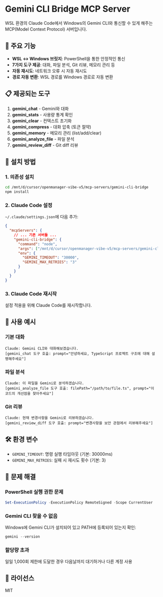 # Gemini CLI Bridge MCP Server

WSL 환경의 Claude Code에서 Windows의 Gemini CLI와 통신할 수 있게 해주는 MCP(Model Context Protocol) 서버입니다.

## 🚀 주요 기능

- **WSL ↔ Windows 브릿지**: PowerShell을 통한 안정적인 통신
- **7가지 도구 제공**: 대화, 파일 분석, Git 리뷰, 메모리 관리 등
- **자동 재시도**: 네트워크 오류 시 자동 재시도
- **경로 자동 변환**: WSL 경로를 Windows 경로로 자동 변환

## 📋 제공되는 도구

1. **gemini_chat** - Gemini와 대화
2. **gemini_stats** - 사용량 통계 확인
3. **gemini_clear** - 컨텍스트 초기화
4. **gemini_compress** - 대화 압축 (토큰 절약)
5. **gemini_memory** - 메모리 관리 (list/add/clear)
6. **gemini_analyze_file** - 파일 분석
7. **gemini_review_diff** - Git diff 리뷰

## 🔧 설치 방법

### 1. 의존성 설치

```bash
cd /mnt/d/cursor/openmanager-vibe-v5/mcp-servers/gemini-cli-bridge
npm install
```

### 2. Claude Code 설정

`~/.claude/settings.json`에 다음 추가:

```json
{
  "mcpServers": {
    // ... 기존 서버들 ...
    "gemini-cli-bridge": {
      "command": "node",
      "args": ["/mnt/d/cursor/openmanager-vibe-v5/mcp-servers/gemini-cli-bridge/src/index.js"],
      "env": {
        "GEMINI_TIMEOUT": "30000",
        "GEMINI_MAX_RETRIES": "3"
      }
    }
  }
}
```

### 3. Claude Code 재시작

설정 적용을 위해 Claude Code를 재시작합니다.

## 💬 사용 예시

### 기본 대화
```
Claude: Gemini CLI와 대화해보겠습니다.
[gemini_chat 도구 호출: prompt="안녕하세요, TypeScript 프로젝트 구조에 대해 설명해주세요"]
```

### 파일 분석
```
Claude: 이 파일을 Gemini로 분석하겠습니다.
[gemini_analyze_file 도구 호출: filePath="/path/to/file.ts", prompt="이 코드의 개선점을 찾아주세요"]
```

### Git 리뷰
```
Claude: 현재 변경사항을 Gemini로 리뷰하겠습니다.
[gemini_review_diff 도구 호출: prompt="변경사항을 보안 관점에서 리뷰해주세요"]
```

## 🛠️ 환경 변수

- `GEMINI_TIMEOUT`: 명령 실행 타임아웃 (기본: 30000ms)
- `GEMINI_MAX_RETRIES`: 실패 시 재시도 횟수 (기본: 3)

## 🐛 문제 해결

### PowerShell 실행 권한 문제
```powershell
Set-ExecutionPolicy -ExecutionPolicy RemoteSigned -Scope CurrentUser
```

### Gemini CLI 찾을 수 없음
Windows에 Gemini CLI가 설치되어 있고 PATH에 등록되어 있는지 확인:
```powershell
gemini --version
```

### 할당량 초과
일일 1,000회 제한에 도달한 경우 다음날까지 대기하거나 다른 계정 사용

## 📄 라이선스

MIT